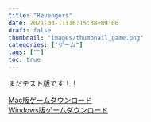 ```yaml
---
title: "Revengers"
date: 2021-03-11T16:15:38+09:00
draft: false
thumbnail: "images/thumbnail_game.png"
categories: ["ゲーム"]
tags: [""]
toc: true
---
```


まだテスト版です！！  

<a href="https://combo.tokyo/game_mac">Mac版ゲームダウンロード</a>  
<a href="https://combo.tokyo/game_windows">Windows版ゲームダウンロード</a>  
  
